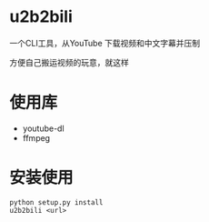 # u2b2bili
一个CLI工具，从YouTube
下载视频和中文字幕并压制

方便自己搬运视频的玩意，就这样
# 使用库
* youtube-dl
* ffmpeg
# 安装使用
```
python setup.py install
u2b2bili <url>
```
